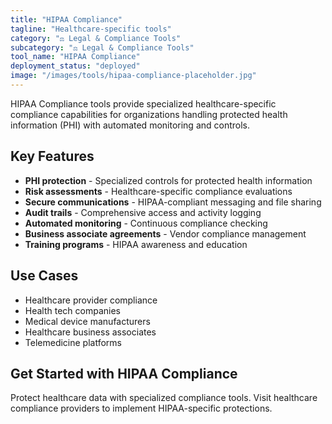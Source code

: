 ```yaml
---
title: "HIPAA Compliance"
tagline: "Healthcare-specific tools"
category: "⚖️ Legal & Compliance Tools"
subcategory: "⚖️ Legal & Compliance Tools"
tool_name: "HIPAA Compliance"
deployment_status: "deployed"
image: "/images/tools/hipaa-compliance-placeholder.jpg"
---
```

HIPAA Compliance tools provide specialized healthcare-specific compliance capabilities for organizations handling protected health information (PHI) with automated monitoring and controls.

## Key Features

- **PHI protection** - Specialized controls for protected health information
- **Risk assessments** - Healthcare-specific compliance evaluations
- **Secure communications** - HIPAA-compliant messaging and file sharing
- **Audit trails** - Comprehensive access and activity logging
- **Automated monitoring** - Continuous compliance checking
- **Business associate agreements** - Vendor compliance management
- **Training programs** - HIPAA awareness and education

## Use Cases

- Healthcare provider compliance
- Health tech companies
- Medical device manufacturers
- Healthcare business associates
- Telemedicine platforms

## Get Started with HIPAA Compliance

Protect healthcare data with specialized compliance tools. Visit healthcare compliance providers to implement HIPAA-specific protections.
